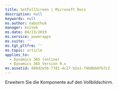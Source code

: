 ```yaml
---
title: SetFullScreen | Microsoft Docs
description: null
keywords: null
ms.author: nabuthuk
manager: kvivek
ms.date: 04/23/2019
ms.service: powerapps
ms.suite: ''
ms.tgt_pltfrm: ''
ms.topic: article
applies_to:
  - Dynamics 365 (online)
  - Dynamics 365 Version 9.x
ms.assetid: 609d2e5b-7781-4c27-b2a1-f4b8bb07b7c2
---
```

Erweitern Sie die Komponente auf den Vollbildschirm.
